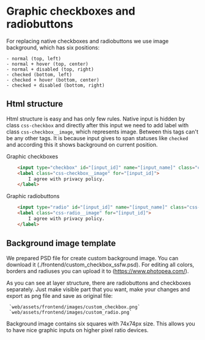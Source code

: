 # Graphic checkboxes and radiobuttons
For replacing native checkboxes and radiobuttons we use image background, which has six positions:

    - normal (top, left)
    - normal + hover (top, center)
    - normal + disabled (top, right)
    - checked (bottom, left)
    - checked + hover (bottom, center)
    - checked + disabled (bottom, right)

## Html structure
Html structure is easy and has only few rules. Native input is hidden by class `css-checkbox` and directly after this input we need to add label with class `css-checkbox__image`, which represents image. Between this tags can't be any other tags. It is because input gives to span statuses like `checked` and according this it shows background on current position.

Graphic checkboxes
```Html
    <input type="checkbox" id="[input_id]" name="[input_name]" class="css-checkbox" value="1">
    <label class="css-checkbox__image" for="[input_id]">
        I agree with privacy policy.
    </label>
```

Graphic radiobuttons
```Html
    <input type="radio" id="[input_id]" name="[input_name]" class="css-radio" value="1">
    <label class="css-radio__image" for="[input_id]">
        I agree with privacy policy.
    </label>
```

## Background image template
We prepared PSD file for create custom background image. You can download it (./frontend/custom_checkbox_ssfw.psd). For editing all colors, borders and radiuses you can upload it to (https://www.photopea.com/).

As you can see at layer structure, there are radiobuttons and checkboxes separately. Just make visible part that you want, make your changes and export as png file and save as original file:

```
 `web/assets/frontend/images/custom_checkbox.png`
 `web/assets/frontend/images/custom_radio.png`
```

Background image contains six squares with 74x74px size. This allows you to have nice graphic inputs on higher pixel ratio devices.
